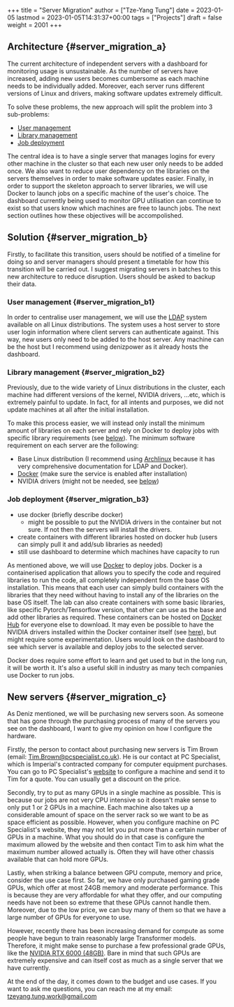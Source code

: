 +++
title = "Server Migration"
author = ["Tze-Yang Tung"]
date = 2023-01-05
lastmod = 2023-01-05T14:31:37+00:00
tags = ["Projects"]
draft = false
weight = 2001
+++

## Architecture {#server_migration_a}

The current architecture of independent servers with a dashboard for monitoring usage is unsustainable.
As the number of servers have increased, adding new users becomes cumbersome as each machine needs to be individually added.
Moreover, each server runs different versions of Linux and drivers, making software updates extremely difficult.

To solve these problems, the new approach will split the problem into 3 sub-problems:

-   [User management](#server_migration_b1)
-   [Library management](#server_migration_b2)
-   [Job deployment](#server_migration_b3)

The central idea is to have a single server that manages logins for every other machine in the cluster so that each new user only needs to be added once.
We also want to reduce user dependency on the libraries on the servers themselves in order to make software updates easier.
Finally, in order to support the skeleton approach to server libraries, we will use Docker to launch jobs on a specific machine of the user's choice.
The dashboard currently being used to monitor GPU utilisation can continue to exist so that users know which machines are free to launch jobs.
The next section outlines how these objectives will be accompolished.


## Solution {#server_migration_b}

Firstly, to facilitate this transition, users should be notified of a timeline for doing so and server managers should present a timetable for how this transition will be carried out.
I suggest migrating servers in batches to this new architecture to reduce disruption.
Users should be asked to backup their data.


### User management {#server_migration_b1}

In order to centralise user management, we will use the [LDAP](https://wiki.archlinux.org/title/LDAP_authentication#Client_Setup) system available on all Linux distributions.
The system uses a host server to store user login information where client servers can authenticate against.
This way, new users only need to be added to the host server.
Any machine can be the host but I recommend using denizpower as it already hosts the dashboard.


### Library management {#server_migration_b2}

Previously, due to the wide variety of Linux distributions in the cluster, each machine had different versions of the kernel, NVIDIA drivers, ...etc, which is extremely painful to update.
In fact, for all intents and purposes, we did not update machines at all after the initial installation.

To make this process easier, we will instead only install the minimum amount of libraries on each server and rely on Docker to deploy jobs with specific library requirements (see [below](#server_migration_b3)).
The minimum software requirement on each server are the following:

-   Base Linux distribution (I recommend using [Archlinux](https://archlinux.org/) because it has very comprehensive documentation for LDAP and Docker).
-   [Docker](https://www.docker.com/) (make sure the service is enabled after installation)
-   NVIDIA drivers (might not be needed, see [below](#server_migration_b3))


### Job deployment {#server_migration_b3}

-   use docker (briefly describe docker)
    -   might be possible to put the NVIDIA drivers in the container but not sure. If not then the servers will install the drivers.
-   create containers with different libraries hosted on docker hub (users can simply pull it and add/sub libraries as needed)
-   still use dashboard to determine which machines have capacity to run

As mentioned above, we will use [Docker](https://www.docker.com/) to deploy jobs.
Docker is a containerised application that allows you to specify the code and required libraries to run the code, all completely independent from the base OS installation.
This means that each user can simply build containers with the libraries that they need without having to install any of the libraries on the base OS itself.
The lab can also create containers with some basic libraries, like specific Pytorch/Tensorflow version, that other can use as the base and add other libraries as required.
These containers can be hosted on [Docker Hub](https://index.docker.io/) for everyone else to download.
It may even be possible to have the NVIDIA drivers installed within the Docker container itself (see [here](https://github.com/NVIDIA/nvidia-docker/issues/871)), but might require some experimentation.
Users would look on the dashboard to see which server is available and deploy jobs to the selected server.

Docker does require some effort to learn and get used to but in the long run, it will be worth it.
It's also a useful skill in industry as many tech companies use Docker to run jobs.


## New servers {#server_migration_c}

As Deniz mentioned, we will be purchasing new servers soon.
As someone that has gone through the purchasing process of many of the servers you see on the dashboard, I want to give my opinion on how I configure the hardware.

Firstly, the person to contact about purchasing new servers is Tim Brown (email: Tim.Brown@pcspecialist.co.uk).
He is our contact at PC Specialist, which is Imperial's contracted company for computer equipment purchases.
You can go to PC Specialist's [website](https://www.pcspecialist.co.uk/) to configure a machine and send it to Tim for a quote.
You can usually get a discount on the price.

Secondly, try to put as many GPUs in a single machine as possible.
This is because our jobs are not very CPU intensive so it doesn't make sense to only put 1 or 2 GPUs in a machine.
Each machine also takes up a considerable amount of space on the server rack so we want to be as space efficient as possible.
However, when you configure machine on PC Specialist's website, they may not let you put more than a certain number of GPUs in a machine.
What you should do in that case is configure the maximum allowed by the website and then contact Tim to ask him what the maximum number allowed actually is.
Often they will have other chassis available that can hold more GPUs.

Lastly, when striking a balance between GPU compute, memory and price, consider the use case first.
So far, we have only purchased gaming grade GPUs, which offer at most 24GB memory and moderate performance.
This is because they are very affordable for what they offer, and our computing needs have not been so extreme that these GPUs cannot handle them.
Moreover, due to the low price, we can buy many of them so that we have a large number of GPUs for everyone to use.

However, recently there has been increasing demand for compute as some people have begun to train reasonably large Transformer models.
Therefore, it might make sense to purchase a few professional grade GPUs, like the [NVIDIA RTX 6000 (48GB)](https://www.scan.co.uk/products/48gb-pny-nvidia-rtx-a6000-pcie-40-x16-ampere-10752-core-336-tensor-84-rt-cores-gddr6-w-ecc-dp).
Bare in mind that such GPUs are extremely expensive and can itself cost as much as a single server that we have currently.

At the end of the day, it comes down to the budget and use cases.
If you want to ask me questions, you can reach me at my email: tzeyang.tung.work@gmail.com
